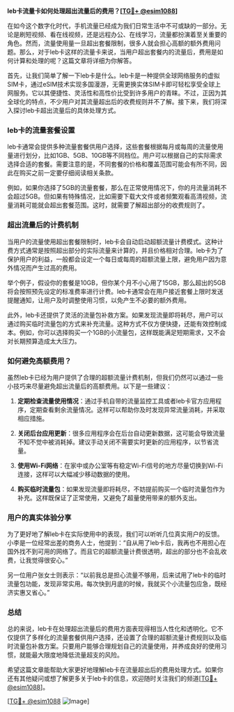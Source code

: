 **leb卡流量卡如何处理超出流量后的费用？[[TG💪+ @esim1088](https://t.me/s/esim1088)]**

在如今这个数字化时代，手机流量已经成为我们日常生活中不可或缺的一部分。无论是刷短视频、看在线视频，还是远程办公、在线学习，流量都扮演着至关重要的角色。然而，流量使用量一旦超出套餐限制，很多人就会担心高额的额外费用问题。那么，对于leb卡这样的流量卡来说，当用户超出套餐内的流量后，费用是如何计算和处理的呢？这篇文章将详细为你解答。

首先，让我们简单了解一下leb卡是什么。leb卡是一种提供全球网络服务的虚拟SIM卡，通过eSIM技术实现多国漫游，无需更换实体SIM卡即可轻松享受全球上网服务。它以其便捷性、灵活性和高性价比受到许多用户的青睐。不过，正因为其全球化的特点，不少用户对其流量超出后的收费规则并不了解。接下来，我们将深入探讨leb卡超出流量后的具体处理方式。

### leb卡的流量套餐设置

leb卡通常会提供多种流量套餐供用户选择，这些套餐根据每月或每周的流量使用量进行划分，比如1GB、5GB、10GB等不同档位。用户可以根据自己的实际需求选择合适的套餐。需要注意的是，不同套餐的价格和覆盖范围可能会有所不同，因此在购买之前一定要仔细阅读相关条款。

例如，如果你选择了5GB的流量套餐，那么在正常使用情况下，你的月流量消耗不会超过5GB。但如果有特殊情况，比如需要下载大文件或者频繁观看高清视频，流量消耗可能就会超出套餐范围。这时，就需要了解超出部分的收费规则了。

### 超出流量后的计费机制

当用户的流量使用超出套餐限制时，leb卡会自动启动超额流量计费模式。这种计费方式通常是按照超出部分的实际流量来计算的，并且价格相对合理。leb卡为了保护用户的利益，一般都会设定一个每日或每周的超额流量上限，避免用户因为意外情况而产生过高的费用。

举个例子，假设你的套餐是10GB，但你某个月不小心用了15GB，那么超出的5GB将会按照预先设定的标准费率进行计费。leb卡通常会在用户接近套餐上限时发送提醒通知，让用户及时调整使用习惯，以免产生不必要的额外费用。

此外，leb卡还提供了灵活的流量包补救方案。如果发现流量即将耗尽，用户可以通过购买临时流量包的方式来补充流量。这种方式不仅方便快捷，还能有效控制成本。例如，你可以选择购买一个1GB的小流量包，这样既能满足短期需求，又不会对长期预算造成太大压力。

### 如何避免高额费用？

虽然leb卡已经为用户提供了合理的超额流量计费机制，但我们仍然可以通过一些小技巧来尽量避免超出流量后的高额费用。以下是一些建议：

1. **定期检查流量使用情况**：通过手机自带的流量监控工具或者leb卡官方应用程序，定期查看剩余流量情况。这样可以帮助你及时发现异常流量消耗，并采取相应措施。

2. **关闭后台应用更新**：很多应用程序会在后台自动更新数据，这可能会导致流量不知不觉中被消耗掉。建议手动关闭不需要实时更新的应用程序，以节省流量。

3. **使用Wi-Fi网络**：在家中或办公室等有稳定Wi-Fi信号的地方尽量切换到Wi-Fi连接，这样可以大幅减少移动数据的使用。

4. **购买临时流量包**：如果发现流量即将耗尽，不妨提前购买一个临时流量包作为补充。这样既保证了正常使用，又避免了超量使用带来的额外支出。

### 用户的真实体验分享

为了更好地了解leb卡在实际使用中的表现，我们可以听听几位真实用户的反馈。小李是一位经常出差的商务人士，他提到：“自从用了leb卡后，我再也不用担心在国外找不到可用的网络了。而且它的超额流量计费很透明，超出的部分也不会乱收费，让我觉得很安心。”

另一位用户张女士则表示：“以前我总是担心流量不够用，后来试用了leb卡的临时流量包功能，发现非常实用。每次快到月底的时候，我就买个小流量包应急，既经济实惠又省心。”

### 总结

总的来说，leb卡在处理超出流量后的费用方面表现得相当人性化和透明化。它不仅提供了多样化的流量套餐供用户选择，还设置了合理的超额流量计费规则以及临时流量包补救方案。只要用户能够合理规划自己的流量使用，并养成良好的使用习惯，就能最大限度地降低流量超支的风险。

希望这篇文章能帮助大家更好地理解leb卡在流量超出后的费用处理方式。如果你还有其他疑问或想了解更多关于leb卡的信息，欢迎随时关注我们的频道[[TG💪+ @esim1088](https://t.me/s/esim1088)]。

[[TG💪+ @esim1088](https://t.me/s/esim1088) ![Image](https://i.postimg.cc/4NQfJmqS/Snipaste-2025-05-13-00-14-12.png)]